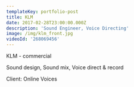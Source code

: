 ```yaml
---
templateKey: portfolio-post
title: KLM
date: 2017-02-28T23:00:00.000Z
description: 'Sound Engineer, Voice Directing'
image: /img/klm_front.jpg
videoId: '268069456'
---
```

KLM - commercial

Sound design, Sound mix, Voice direct & record

Client: Online Voices
